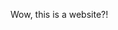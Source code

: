 Wow, this is a website?!

[//]: <> (Depending on whether I finish this or not, you could be saying with a 😄 or 😥 on your face.)
